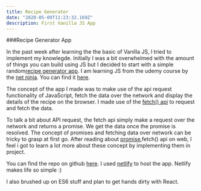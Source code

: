 ```yaml
---
title: Recipe Generator
date: "2020-05-09T11:23:32.169Z"
description: First Vanilla JS App
---
```


###Recipe Generator App

In the past week after learning the the basic of Vanilla JS, I tried to implement my knowlegde. Initially I was a bit overwhelmed with the amount of things you can build using JS but I decided to start with a simple random[recipe generator app](https://github.com/jusergit30/RandomRecipeGenerator.git).  I am learning JS from the udemy course by the [net ninja](https://www.youtube.com/channel/UCW5YeuERMmlnqo4oq8vwUpg).  You can find it [here](https://www.udemy.com/course/modern-javascript-from-novice-to-ninja/).

The concept of the app I made was to make use of the api request functionality of JavaScript, fetch the data over the network and display the details of the recipe on the browser. I made use of the [fetch() api](https://developer.mozilla.org/en-US/docs/Web/API/Fetch_API) to request and fetch the data.

To talk a bit about API request, the fetch api simply make a request over the network and returns a promise. We get the data once the promise is resolved. The concept of promises and fetching data over network can be tricky to grasp at first go. After reading about [promise](https://developer.mozilla.org/en-US/docs/Web/JavaScript/Reference/Global_Objects/Promise),fetch() api on web, I feel i got to learn a lot more about these concept by implementing them in project.

You can find the repo on github [here](https://github.com/jusergit30/RandomRecipeGenerator.git). I used [netlify](https://www.netlify.com/) to host the app. Netlify makes life so simple :)

I also brushed up on ES6 stuff and plan to get hands dirty with React.
